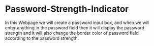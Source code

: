 # Password-Strength-Indicator
In this Webpage we will create a password input box, and when we will enter anything in the password field then it will display the password strength and it will also change the border color of password field according to the password strength.
